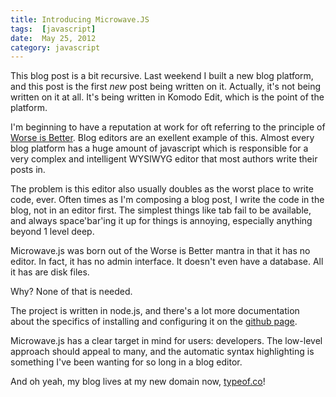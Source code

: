 ```yaml
---
title: Introducing Microwave.JS
tags:  [javascript]
date:  May 25, 2012
category: javascript
---
```


This blog post is a bit recursive.  Last weekend I built a new blog platform, and this post is the first _new_ post
being written on it.  Actually, it's not being written on it at all.  It's being written in Komodo Edit, which is the
point of the platform.

I'm beginning to have a reputation at work for oft referring to the principle of [Worse is Better](http://en.wikipedia.org/wiki/Worse_is_better).
Blog editors are an exellent example of this.  Almost every blog platform has a huge amount of javascript which is responsible
for a very complex and intelligent WYSIWYG editor that most authors write their posts in.

The problem is this editor also usually doubles as the worst place to write code, ever.  Often times as I'm composing a blog post,
I write the code in the blog, not in an editor first.  The simplest things like tab fail to be available, and always space'bar'ing it up
for things is annoying, especially anything beyond 1 level deep.

Microwave.js was born out of the Worse is Better mantra in that it has no editor.  In fact, it has no admin interface.  It doesn't even
have a database.  All it has are disk files.

Why?  None of that is needed.

The project is written in node.js, and there's a lot more documentation about the specifics of installing and configuring it on the
[github page](https://github.com/tstone/MicrowaveJS).

Microwave.js has a clear target in mind for users: developers.  The low-level approach should appeal to many, and the automatic syntax highlighting
is something I've been wanting for so long in a blog editor.

And oh yeah, my blog lives at my new domain now, [typeof.co](http://www.typeof.co)!
